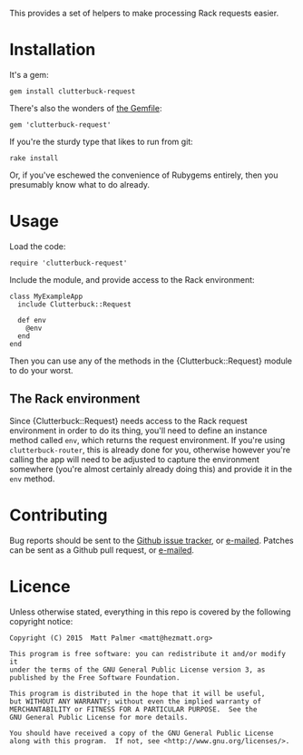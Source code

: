 This provides a set of helpers to make processing Rack requests easier.


# Installation

It's a gem:

    gem install clutterbuck-request

There's also the wonders of [the Gemfile](http://bundler.io):

    gem 'clutterbuck-request'

If you're the sturdy type that likes to run from git:

    rake install

Or, if you've eschewed the convenience of Rubygems entirely, then you
presumably know what to do already.


# Usage

Load the code:

    require 'clutterbuck-request'

Include the module, and provide access to the Rack environment:

    class MyExampleApp
      include Clutterbuck::Request

      def env
        @env
      end
    end

Then you can use any of the methods in the {Clutterbuck::Request} module to
do your worst.

## The Rack environment

Since {Clutterbuck::Request} needs access to the Rack request environment in
order to do its thing, you'll need to define an instance method called
`env`, which returns the request environment.  If you're using
`clutterbuck-router`, this is already done for you, otherwise however you're
calling the app will need to be adjusted to capture the environment
somewhere (you're almost certainly already doing this) and provide it in the
`env` method.


# Contributing

Bug reports should be sent to the [Github issue
tracker](https://github.com/mpalmer/clutterbuck-request/issues), or
[e-mailed](mailto:theshed+clutterbuck@hezmatt.org).  Patches can be sent as
a Github pull request, or
[e-mailed](mailto:theshed+clutterbuck@hezmatt.org).


# Licence

Unless otherwise stated, everything in this repo is covered by the following
copyright notice:

    Copyright (C) 2015  Matt Palmer <matt@hezmatt.org>

    This program is free software: you can redistribute it and/or modify it
    under the terms of the GNU General Public License version 3, as
    published by the Free Software Foundation.

    This program is distributed in the hope that it will be useful,
    but WITHOUT ANY WARRANTY; without even the implied warranty of
    MERCHANTABILITY or FITNESS FOR A PARTICULAR PURPOSE.  See the
    GNU General Public License for more details.

    You should have received a copy of the GNU General Public License
    along with this program.  If not, see <http://www.gnu.org/licenses/>.
